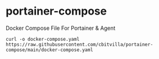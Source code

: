 # portainer-compose
Docker Compose File For Portainer &amp; Agent

```
curl -o docker-compose.yaml https://raw.githubusercontent.com/cbitvilla/portainer-compose/main/docker-compose.yaml
```
